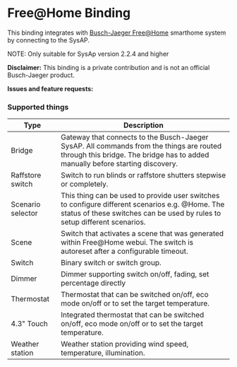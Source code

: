 # Free@Home Binding
This binding integrates with [Busch-Jaeger Free@Home](https://www.busch-jaeger.de/produkte/systeme/busch-free-at-home/) smarthome system by connecting to the SysAP.

NOTE: Only suitable for SysAp version 2.2.4 and higher

**Disclaimer:** This binding is a private contribution and is not an official Busch-Jaeger product.

**Issues and feature requests:** 

### Supported things
Type | Description
------------ | -------------
Bridge | Gateway that connects to the Busch-Jaeger SysAP. All commands from the things are routed through this bridge. The bridge has to added manually before starting discovery.
Raffstore switch | Switch to run blinds or raffstore shutters stepwise or completely.
Scenario selector | This thing can be used to provide user switches to configure different scenarios e.g. @Home. The status of these switches can be used by rules to setup different scenarios.
Scene | Switch that activates a scene that was generated within Free@Home webui. The switch is autoreset after a configurable timeout.
Switch | Binary switch or switch group.
Dimmer | Dimmer supporting switch on/off, fading, set percentage directly
Thermostat | Thermostat that can be switched on/off, eco mode on/off or to set the target temperature.
4.3" Touch | Integrated thermostat that can be switched on/off, eco mode on/off or to set the target temperature.
Weather station | Weather station providing wind speed, temperature, illumination.
